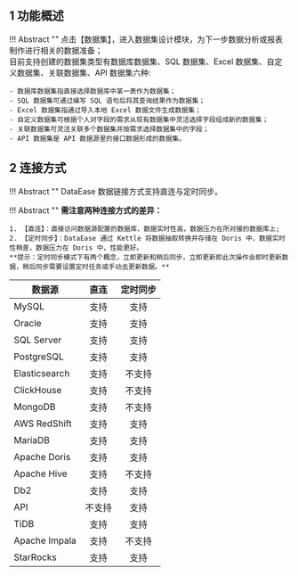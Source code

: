 ## 1 功能概述!!! Abstract ""    点击【数据集】，进入数据集设计模块，为下一步数据分析或报表制作进行相关的数据准备；      目前支持创建的数据集类型有数据库数据集、SQL 数据集、Excel 数据集、自定义数据集、关联数据集、API 数据集六种:    - 数据库数据集指直接选择数据库中某一表作为数据集；    - SQL 数据集可通过编写 SQL 语句后将其查询结果作为数据集；    - Excel 数据集指通过导入本地 Excel 数据文件生成数据集；    - 自定义数据集可根据个人对字段的需求从现有数据集中灵活选择字段组成新的数据集；    - 关联数据集可灵活关联多个数据集并按需求选择数据集中的字段；    - API 数据集是 API 数据源里的接口数据形成的数据集。## 2 连接方式!!! Abstract ""    DataEase 数据链接方式支持直连与定时同步。!!! Abstract ""    **需注意两种连接方式的差异：**      1. 【直连】：直接访问数据源配置的数据库，数据实时性高，数据压力在所对接的数据库上;      2. 【定时同步】：DataEase 通过 Kettle 将数据抽取转换并存储在 Doris 中，数据实时性稍差，数据压力在 Doris 中，性能更好。      **提示：定时同步模式下有两个概念，立即更新和稍后同步，立即更新即此次操作会即时更新数据，稍后同步需要设置定时任务或手动去更新数据。**    | 数据源           | 直连  | 定时同步 ||---------------|:---:|:---:|| MySQL         | 支持  |  支持 || Oracle        | 支持  |  支持 || SQL Server    | 支持  |  支持 || PostgreSQL    | 支持  |  支持 || Elasticsearch | 支持  | 不支持 || ClickHouse    | 支持  | 不支持 || MongoDB       | 支持  | 不支持 || AWS RedShift  | 支持  |  支持 || MariaDB       | 支持  |  支持 || Apache Doris  | 支持  |  支持 || Apache Hive   | 支持  | 不支持 || Db2           | 支持  |  支持 || API           | 不支持 |  支持 || TiDB          | 支持  |  支持 || Apache Impala | 支持  | 不支持 || StarRocks     | 支持  |  支持 |